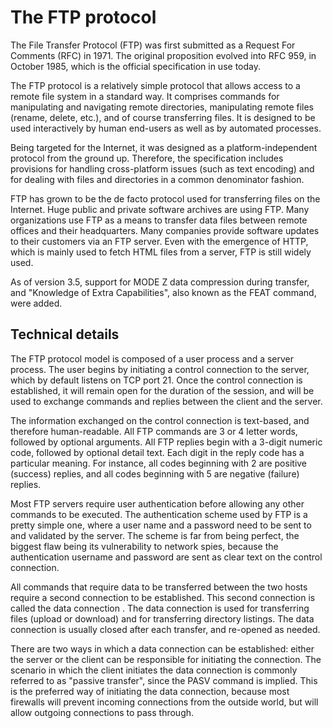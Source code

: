 # The FTP protocol

The File Transfer Protocol (FTP) was first submitted as a Request For Comments (RFC) in 1971. The original proposition evolved into RFC 959, in October 1985, which is the official specification in use today. 

The FTP protocol is a relatively simple protocol that allows access to a remote file system in a standard way. It comprises commands for manipulating and navigating remote directories, manipulating remote files (rename, delete, etc.), and of course transferring files. It is designed to be used interactively by human end-users as well as by automated processes. 

Being targeted for the Internet, it was designed as a platform-independent protocol from the ground up. Therefore, the specification includes provisions for handling cross-platform issues (such as text encoding) and for dealing with files and directories in a common denominator fashion. 

FTP has grown to be the de facto protocol used for transferring files on the Internet. Huge public and private software archives are using FTP. Many organizations use FTP as a means to transfer data files between remote offices and their headquarters. Many companies provide software updates to their customers via an FTP server. Even with the emergence of HTTP, which is mainly used to fetch HTML files from a server, FTP is still widely used.

As of version 3.5, support for MODE Z data compression during transfer, and "Knowledge of Extra Capabilities", also known as the FEAT command, were added.

## Technical details

The FTP protocol model is composed of a user process and a server process. The user begins by initiating a control connection to the server, which by default listens on TCP port 21. Once the control connection is established, it will remain open for the duration of the session, and will be used to exchange commands and replies between the client and the server. 

The information exchanged on the control connection is text-based, and therefore human-readable. All FTP commands are 3 or 4 letter words, followed by optional arguments. All FTP replies begin with a 3-digit numeric code, followed by optional detail text. Each digit in the reply code has a particular meaning. For instance, all codes beginning with 2 are positive (success) replies, and all codes beginning with 5 are negative (failure) replies. 

Most FTP servers require user authentication before allowing any other commands to be executed. The authentication scheme used by FTP is a pretty simple one, where a user name and a password need to be sent to and validated by the server. The scheme is far from being perfect, the biggest flaw being its vulnerability to network spies, because the authentication username and password are sent as clear text on the control connection. 

All commands that require data to be transferred between the two hosts require a second connection to be established. This second connection is called the data connection . The data connection is used for transferring files (upload or download) and for transferring directory listings. The data connection is usually closed after each transfer, and re-opened as needed. 

There are two ways in which a data connection can be established: either the server or the client can be responsible for initiating the connection. The scenario in which the client initiates the data connection is commonly referred to as "passive transfer", since the PASV command is implied. This is the preferred way of initiating the data connection, because most firewalls will prevent incoming connections from the outside world, but will allow outgoing connections to pass through. 